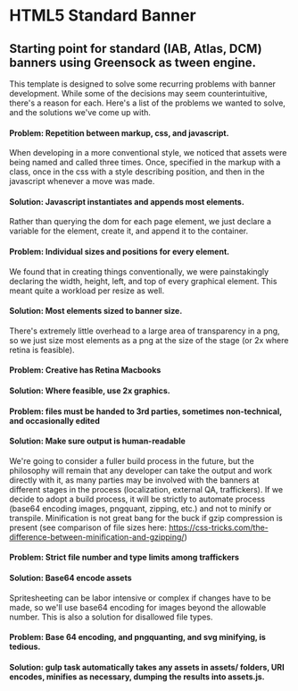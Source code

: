 # HTML5 Standard Banner

## Starting point for standard (IAB, Atlas, DCM) banners using Greensock as tween engine.

This template is designed to solve some recurring problems with banner development. While some of the decisions may seem counterintuitive, there's a reason for each. Here's a list of the problems we wanted to solve, and the solutions we've come up with.

#### Problem: Repetition between markup, css, and javascript. 

When developing in a more conventional style, we noticed that assets were being named and called three times. Once, specified in the markup with a class, once in the css with a style describing position, and then in the javascript whenever a move was made.

#### Solution: Javascript instantiates and appends most elements.

Rather than querying the dom for each page element, we just declare a variable for the element, create it, and append it to the container.

#### Problem: Individual sizes and positions for every element.

We found that in creating things conventionally, we were painstakingly declaring the width, height, left, and top of every graphical element. This meant quite a workload per resize as well.

#### Solution: Most elements sized to banner size.

There's extremely little overhead to a large area of transparency in a png, so we just size most elements as a png at the size of the stage (or 2x where retina is feasible).

#### Problem: Creative has Retina Macbooks

#### Solution: Where feasible, use 2x graphics.

#### Problem: files must be handed to 3rd parties, sometimes non-technical, and occasionally edited

#### Solution: Make sure output is human-readable

We're going to consider a fuller build process in the future, but the philosophy will remain that any developer can take the output and work directly with it, as many parties may be involved with the banners at different stages in the process (localization, external QA, traffickers). If we decide to adopt a build process, it will be strictly to automate process (base64 encoding images, pngquant, zipping, etc.) and not to minify or transpile. Minification is not great bang for the buck if gzip compression is present (see comparison of file sizes here: https://css-tricks.com/the-difference-between-minification-and-gzipping/)

#### Problem: Strict file number and type limits among traffickers

#### Solution: Base64 encode assets
Spritesheeting can be labor intensive or complex if changes have to be made, so we'll use base64 encoding for images beyond the allowable number. This is also a solution for disallowed file types.

#### Problem: Base 64 encoding, and pngquanting, and svg minifying, is tedious.

#### Solution: gulp task automatically takes any assets in assets/<size> folders, URI encodes, minifies as necessary, dumping the results into assets.js. 
